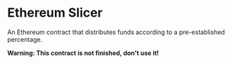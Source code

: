 Ethereum Slicer
===============

An Ethereum contract that distributes funds according to a pre-established percentage.

**Warning: This contract is not finished, don't use it!**
